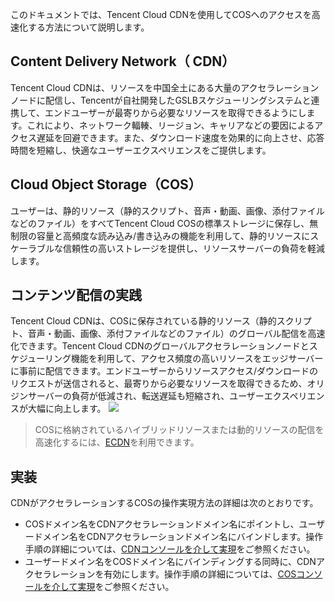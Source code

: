 
このドキュメントでは、Tencent Cloud CDNを使用してCOSへのアクセスを高速化する方法について説明します。


## Content Delivery Network（ CDN）
Tencent Cloud CDNは、リソースを中国全土にある大量のアクセラレーションノードに配信し、Tencentが自社開発したGSLBスケジューリングシステムと連携して、エンドユーザーが最寄りから必要なリソースを取得できるようにします。これにより、ネットワーク輻輳、リージョン、キャリアなどの要因によるアクセス遅延を回避できます。また、ダウンロード速度を効果的に向上させ、応答時間を短縮し、快適なユーザーエクスペリエンスをご提供します。


## Cloud Object Storage（COS）
ユーザーは、静的リソース（静的スクリプト、音声・動画、画像、添付ファイルなどのファイル）をすべてTencent Cloud COSの標準ストレージに保存し、無制限の容量と高頻度な読み込み/書き込みの機能を利用して、静的リソースにスケーラブルな信頼性の高いストレージを提供し、リソースサーバーの負荷を軽減します。


## コンテンツ配信の実践
Tencent Cloud CDNは、COSに保存されている静的リソース（静的スクリプト、音声・動画、画像、添付ファイルなどのファイル）のグローバル配信を高速化できます。Tencent Cloud CDNのグローバルアクセラレーションノードとスケジューリング機能を利用して、アクセス頻度の高いリソースをエッジサーバーに事前に配信できます。エンドユーザーからリソースアクセス/ダウンロードのリクエストが送信されると、最寄りから必要なリソースを取得できるため、オリジンサーバーの負荷が低減され、転送遅延も短縮され、ユーザーエクスペリエンスが大幅に向上します。
![](https://main.qcloudimg.com/raw/6316f3fde6226ad974d0bc17592c1425.png)

> COSに格納されているハイブリッドリソースまたは動的リソースの配信を高速化するには、[ECDN](https://intl.cloud.tencent.com/product/ecdn)を利用できます。


## 実装

CDNがアクセラレーションするCOSの操作実現方法の詳細は次のとおりです。

- COSドメイン名をCDNアクセラレーションドメイン名にポイントし、ユーザードメイン名をCDNアクセラレーションドメイン名にバインドします。操作手順の詳細については、[CDNコンソールを介して実現](https://intl.cloud.tencent.com/document/product/228/32984)をご参照ください。
- ユーザードメイン名をCOSドメイン名にバインディングする同時に、CDNアクセラレーションを有効にします。操作手順の詳細については、[COSコンソールを介して実現](https://intl.cloud.tencent.com/document/product/228/32985)をご参照ください。

